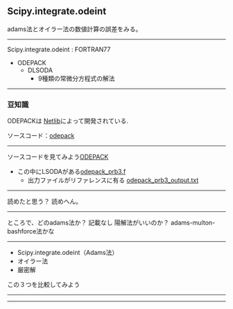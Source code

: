 ## Scipy.integrate.odeint

adams法とオイラー法の数値計算の誤差をみる。

---
Scipy.integrate.odeint : FORTRAN77

- ODEPACK
	- DLSODA
		- 9種類の常微分方程式の解法


-----

### 豆知識

ODEPACKは
[Netlib](http://www.netlib.org/master_counts2.html#odepack)によって開発されている.


ソースコード：[odepack](https://www.netlib.org/odepack/index.html)

-----

ソースコードを見てみよう[ODEPACK](https://people.sc.fsu.edu/~jburkardt/f77_src/odepack/odepack.html)
	
- この中にLSODAがある[odepack_prb3.f](https://people.sc.fsu.edu/~jburkardt/f77_src/odepack/odepack_prb3.f)
	- 出力ファイルがリファレンスに有る
[odepack_prb3_output.txt](https://people.sc.fsu.edu/~jburkardt/f77_src/odepack/odepack_prb3_output.txt)

-----

読めたと思う？
読めへん。


-----

ところで、どのadams法か？
	記載なし
    陽解法がいいのか？
		adams-multon-bashforce法かな

-----

- Scipy.integrate.odeint（Adams法）
- オイラー法
- 厳密解

この３つを比較してみよう

-----





-----






